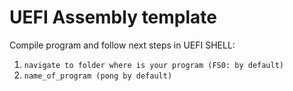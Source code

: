 # UEFI Assembly template
Compile program and follow next steps in UEFI SHELL:
1. `navigate to folder where is your program (FS0: by default)`
2. `name_of_program (pong by default)`

